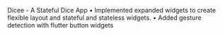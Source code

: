 Dicee - A Stateful Dice App
• Implemented expanded widgets to create flexible layout and stateful and stateless widgets.
• Added gesture detection with flutter button widgets
